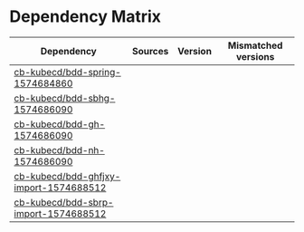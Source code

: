 # Dependency Matrix

Dependency | Sources | Version | Mismatched versions
---------- | ------- | ------- | -------------------
[cb-kubecd/bdd-spring-1574684860](https://github.com/cb-kubecd/bdd-spring-1574684860.git) |  | []() | 
[cb-kubecd/bdd-sbhg-1574686090](https://github.com/cb-kubecd/bdd-sbhg-1574686090.git) |  | []() | 
[cb-kubecd/bdd-gh-1574686090](https://github.com/cb-kubecd/bdd-gh-1574686090.git) |  | []() | 
[cb-kubecd/bdd-nh-1574686090](https://github.com/cb-kubecd/bdd-nh-1574686090.git) |  | []() | 
[cb-kubecd/bdd-ghfjxy-import-1574688512](https://github.com/cb-kubecd/bdd-ghfjxy-import-1574688512.git) |  | []() | 
[cb-kubecd/bdd-sbrp-import-1574688512](https://github.com/cb-kubecd/bdd-sbrp-import-1574688512.git) |  | []() | 
